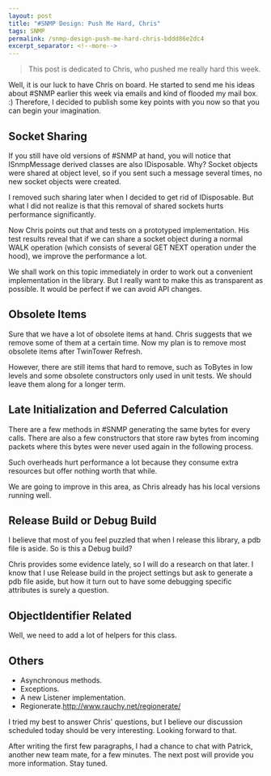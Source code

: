 ```yaml
---
layout: post
title: "#SNMP Design: Push Me Hard, Chris"
tags: SNMP
permalink: /snmp-design-push-me-hard-chris-bddd86e2dc4
excerpt_separator: <!--more-->
---
```

> This post is dedicated to Chris, who pushed me really hard this week.

Well, it is our luck to have Chris on board. He started to send me his ideas about #SNMP earlier this week via emails and kind of flooded my mail box. :) Therefore, I decided to publish some key points with you now so that you can begin your imagination.
<!--more-->

## Socket Sharing
If you still have old versions of #SNMP at hand, you will notice that ISnmpMessage derived classes are also IDisposable. Why? Socket objects were shared at object level, so if you sent such a message several times, no new socket objects were created.

I removed such sharing later when I decided to get rid of IDisposable. But what I did not realize is that this removal of shared sockets hurts performance significantly.

Now Chris points out that and tests on a prototyped implementation. His test results reveal that if we can share a socket object during a normal WALK operation (which consists of several GET NEXT operation under the hood), we improve the performance a lot.

We shall work on this topic immediately in order to work out a convenient implementation in the library. But I really want to make this as transparent as possible. It would be perfect if we can avoid API changes.

## Obsolete Items
Sure that we have a lot of obsolete items at hand. Chris suggests that we remove some of them at a certain time. Now my plan is to remove most obsolete items after TwinTower Refresh.

However, there are still items that hard to remove, such as ToBytes in low levels and some obsolete constructors only used in unit tests. We should leave them along for a longer term.

## Late Initialization and Deferred Calculation

There are a few methods in #SNMP generating the same bytes for every calls. There are also a few constructors that store raw bytes from incoming packets where this bytes were never used again in the following process.

Such overheads hurt performance a lot because they consume extra resources but offer nothing worth that while.

We are going to improve in this area, as Chris already has his local versions running well.

## Release Build or Debug Build

I believe that most of you feel puzzled that when I release this library, a pdb file is aside. So is this a Debug build?

Chris provides some evidence lately, so I will do a research on that later. I know that I use Release build in the project settings but ask to generate a pdb file aside, but how it turn out to have some debugging specific attributes is surely a question.

## ObjectIdentifier Related

Well, we need to add a lot of helpers for this class.

## Others

* Asynchronous methods.
* Exceptions.
* A new Listener implementation.
* Regionerate.http://www.rauchy.net/regionerate/

I tried my best to answer Chris' questions, but I believe our discussion scheduled today should be very interesting. Looking forward to that.

After writing the first few paragraphs, I had a chance to chat with Patrick, another new team mate, for a few minutes. The next post will provide you more information. Stay tuned.
